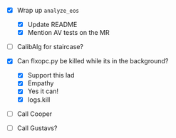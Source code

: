 - [x] Wrap up `analyze_eos`
  - [x] Update README
  - [x] Mention AV tests on the MR
- [ ] CalibAlg for staircase?
- [x] Can flxopc.py be killed while its in the background?
  - [x] Support this lad
  - [x] Empathy
  - [x] Yes it can!
  - [x] logs.kill
- [ ] Call Cooper
- [ ] Call Gustavs?

